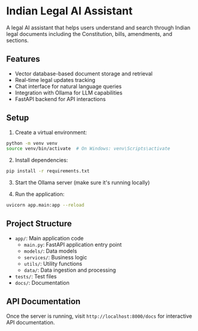 # Indian Legal AI Assistant

A legal AI assistant that helps users understand and search through Indian legal documents including the Constitution, bills, amendments, and sections.

## Features

- Vector database-based document storage and retrieval
- Real-time legal updates tracking
- Chat interface for natural language queries
- Integration with Ollama for LLM capabilities
- FastAPI backend for API interactions

## Setup

1. Create a virtual environment:

```bash
python -m venv venv
source venv/bin/activate  # On Windows: venv\Scripts\activate
```

2. Install dependencies:

```bash
pip install -r requirements.txt
```

3. Start the Ollama server (make sure it's running locally)

4. Run the application:

```bash
uvicorn app.main:app --reload
```

## Project Structure

- `app/`: Main application code
  - `main.py`: FastAPI application entry point
  - `models/`: Data models
  - `services/`: Business logic
  - `utils/`: Utility functions
  - `data/`: Data ingestion and processing
- `tests/`: Test files
- `docs/`: Documentation

## API Documentation

Once the server is running, visit `http://localhost:8000/docs` for interactive API documentation.
